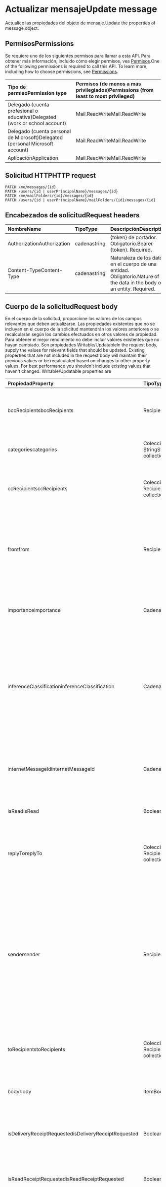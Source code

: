 # <a name="update-message"></a><span data-ttu-id="15811-101">Actualizar mensaje</span><span class="sxs-lookup"><span data-stu-id="15811-101">Update message</span></span>

<span data-ttu-id="15811-102">Actualice las propiedades del objeto de mensaje.</span><span class="sxs-lookup"><span data-stu-id="15811-102">Update the properties of message object.</span></span>
## <a name="permissions"></a><span data-ttu-id="15811-103">Permisos</span><span class="sxs-lookup"><span data-stu-id="15811-103">Permissions</span></span>
<span data-ttu-id="15811-p101">Se requiere uno de los siguientes permisos para llamar a esta API. Para obtener más información, incluido cómo elegir permisos, vea [Permisos](../../../concepts/permissions_reference.md).</span><span class="sxs-lookup"><span data-stu-id="15811-p101">One of the following permissions is required to call this API. To learn more, including how to choose permissions, see [Permissions](../../../concepts/permissions_reference.md).</span></span>

|<span data-ttu-id="15811-106">Tipo de permiso</span><span class="sxs-lookup"><span data-stu-id="15811-106">Permission type</span></span>      | <span data-ttu-id="15811-107">Permisos (de menos a más privilegiados)</span><span class="sxs-lookup"><span data-stu-id="15811-107">Permissions (from least to most privileged)</span></span>              |
|:--------------------|:---------------------------------------------------------|
|<span data-ttu-id="15811-108">Delegado (cuenta profesional o educativa)</span><span class="sxs-lookup"><span data-stu-id="15811-108">Delegated (work or school account)</span></span> | <span data-ttu-id="15811-109">Mail.ReadWrite</span><span class="sxs-lookup"><span data-stu-id="15811-109">Mail.ReadWrite</span></span>    |
|<span data-ttu-id="15811-110">Delegado (cuenta personal de Microsoft)</span><span class="sxs-lookup"><span data-stu-id="15811-110">Delegated (personal Microsoft account)</span></span> | <span data-ttu-id="15811-111">Mail.ReadWrite</span><span class="sxs-lookup"><span data-stu-id="15811-111">Mail.ReadWrite</span></span>    |
|<span data-ttu-id="15811-112">Aplicación</span><span class="sxs-lookup"><span data-stu-id="15811-112">Application</span></span> | <span data-ttu-id="15811-113">Mail.ReadWrite</span><span class="sxs-lookup"><span data-stu-id="15811-113">Mail.ReadWrite</span></span> |

## <a name="http-request"></a><span data-ttu-id="15811-114">Solicitud HTTP</span><span class="sxs-lookup"><span data-stu-id="15811-114">HTTP request</span></span>
<!-- { "blockType": "ignored" } -->
```http
PATCH /me/messages/{id}
PATCH /users/{id | userPrincipalName}/messages/{id}
PATCH /me/mailFolders/{id}/messages/{id}
PATCH /users/{id | userPrincipalName}/mailFolders/{id}/messages/{id}
```
## <a name="request-headers"></a><span data-ttu-id="15811-115">Encabezados de solicitud</span><span class="sxs-lookup"><span data-stu-id="15811-115">Request headers</span></span>
| <span data-ttu-id="15811-116">Nombre</span><span class="sxs-lookup"><span data-stu-id="15811-116">Name</span></span>       | <span data-ttu-id="15811-117">Tipo</span><span class="sxs-lookup"><span data-stu-id="15811-117">Type</span></span> | <span data-ttu-id="15811-118">Descripción</span><span class="sxs-lookup"><span data-stu-id="15811-118">Description</span></span>|
|:-----------|:------|:----------|
| <span data-ttu-id="15811-119">Authorization</span><span class="sxs-lookup"><span data-stu-id="15811-119">Authorization</span></span>  | <span data-ttu-id="15811-120">cadena</span><span class="sxs-lookup"><span data-stu-id="15811-120">string</span></span>  | <span data-ttu-id="15811-p102">{token} de portador. Obligatorio.</span><span class="sxs-lookup"><span data-stu-id="15811-p102">Bearer {token}. Required.</span></span> |
| <span data-ttu-id="15811-123">Content-Type</span><span class="sxs-lookup"><span data-stu-id="15811-123">Content-Type</span></span> | <span data-ttu-id="15811-124">cadena</span><span class="sxs-lookup"><span data-stu-id="15811-124">string</span></span>  | <span data-ttu-id="15811-p103">Naturaleza de los datos en el cuerpo de una entidad. Obligatorio.</span><span class="sxs-lookup"><span data-stu-id="15811-p103">Nature of the data in the body of an entity. Required.</span></span> |
## <a name="request-body"></a><span data-ttu-id="15811-127">Cuerpo de la solicitud</span><span class="sxs-lookup"><span data-stu-id="15811-127">Request body</span></span>
<span data-ttu-id="15811-p104">En el cuerpo de la solicitud, proporcione los valores de los campos relevantes que deben actualizarse. Las propiedades existentes que no se incluyan en el cuerpo de la solicitud mantendrán los valores anteriores o se recalcularán según los cambios efectuados en otros valores de propiedad. Para obtener el mejor rendimiento no debe incluir valores existentes que no hayan cambiado. Son propiedades Writable/Updatable</span><span class="sxs-lookup"><span data-stu-id="15811-p104">In the request body, supply the values for relevant fields that should be updated. Existing properties that are not included in the request body will maintain their previous values or be recalculated based on changes to other property values. For best performance you shouldn't include existing values that haven't changed. Writable/Updatable properties are</span></span>

| <span data-ttu-id="15811-132">Propiedad</span><span class="sxs-lookup"><span data-stu-id="15811-132">Property</span></span>     | <span data-ttu-id="15811-133">Tipo</span><span class="sxs-lookup"><span data-stu-id="15811-133">Type</span></span>   |<span data-ttu-id="15811-134">Descripción</span><span class="sxs-lookup"><span data-stu-id="15811-134">Description</span></span>|
|:---------------|:--------|:----------|
|<span data-ttu-id="15811-135">bccRecipients</span><span class="sxs-lookup"><span data-stu-id="15811-135">bccRecipients</span></span>|<span data-ttu-id="15811-136">Recipient</span><span class="sxs-lookup"><span data-stu-id="15811-136">Recipient</span></span>|<span data-ttu-id="15811-137">Los destinatarios Cco del mensaje.</span><span class="sxs-lookup"><span data-stu-id="15811-137">The Bcc: recipients for the message.</span></span> <span data-ttu-id="15811-138">Actualizable solo si isDraft = true.</span><span class="sxs-lookup"><span data-stu-id="15811-138">Updatable only if isDraft = true.</span></span>|
|<span data-ttu-id="15811-139">categories</span><span class="sxs-lookup"><span data-stu-id="15811-139">categories</span></span>|<span data-ttu-id="15811-140">Colección String</span><span class="sxs-lookup"><span data-stu-id="15811-140">String collection</span></span>|<span data-ttu-id="15811-141">Las categorías asociadas al mensaje.</span><span class="sxs-lookup"><span data-stu-id="15811-141">The categories associated with the message.</span></span>|
|<span data-ttu-id="15811-142">ccRecipients</span><span class="sxs-lookup"><span data-stu-id="15811-142">ccRecipients</span></span>|<span data-ttu-id="15811-143">Colección Recipient</span><span class="sxs-lookup"><span data-stu-id="15811-143">Recipient collection</span></span>|<span data-ttu-id="15811-144">Los destinatarios Cc del mensaje.</span><span class="sxs-lookup"><span data-stu-id="15811-144">The Cc: recipients for the message.</span></span> <span data-ttu-id="15811-145">Actualizable solo si isDraft = true.</span><span class="sxs-lookup"><span data-stu-id="15811-145">Updatable only if isDraft = true.</span></span>|
|<span data-ttu-id="15811-146">from</span><span class="sxs-lookup"><span data-stu-id="15811-146">from</span></span>|<span data-ttu-id="15811-147">Recipient</span><span class="sxs-lookup"><span data-stu-id="15811-147">Recipient</span></span>|<span data-ttu-id="15811-148">El propietario del buzón y el remitente del mensaje.</span><span class="sxs-lookup"><span data-stu-id="15811-148">The mailbox owner and sender of the message.</span></span> <span data-ttu-id="15811-149">Actualizable solo si isDraft = true.</span><span class="sxs-lookup"><span data-stu-id="15811-149">Updatable only if isDraft = true.</span></span> <span data-ttu-id="15811-150">Debe corresponder con el buzón real que se usa.</span><span class="sxs-lookup"><span data-stu-id="15811-150">Must correspond to the actual mailbox used.</span></span>|
|<span data-ttu-id="15811-151">importance</span><span class="sxs-lookup"><span data-stu-id="15811-151">importance</span></span>|<span data-ttu-id="15811-152">Cadena</span><span class="sxs-lookup"><span data-stu-id="15811-152">String</span></span>|<span data-ttu-id="15811-153">La importancia del mensaje.</span><span class="sxs-lookup"><span data-stu-id="15811-153">The importance of the message: , , .</span></span> <span data-ttu-id="15811-154">Los valores posibles son: `Low`, `Normal` y `High`.</span><span class="sxs-lookup"><span data-stu-id="15811-154">The possible values are:</span></span>|
|<span data-ttu-id="15811-155">inferenceClassification</span><span class="sxs-lookup"><span data-stu-id="15811-155">inferenceClassification</span></span> | <span data-ttu-id="15811-156">Cadena</span><span class="sxs-lookup"><span data-stu-id="15811-156">String</span></span> | <span data-ttu-id="15811-157">La clasificación del mensaje para el usuario, según la importancia o relevancia inferida, o según una invalidación explícita.</span><span class="sxs-lookup"><span data-stu-id="15811-157">The classification of the message for the user, based on inferred relevance or importance, or on an explicit override. Possible values are:  or .</span></span> <span data-ttu-id="15811-158">Los valores posibles son`focused`, o `other`.</span><span class="sxs-lookup"><span data-stu-id="15811-158">The possible values are `focused`, , or `other`.</span></span> |
|<span data-ttu-id="15811-159">internetMessageId</span><span class="sxs-lookup"><span data-stu-id="15811-159">internetMessageId</span></span> |<span data-ttu-id="15811-160">Cadena</span><span class="sxs-lookup"><span data-stu-id="15811-160">String</span></span> |<span data-ttu-id="15811-161">El identificador del mensaje en el formato especificado por [RFC2822](http://www.ietf.org/rfc/rfc2822.txt).</span><span class="sxs-lookup"><span data-stu-id="15811-161">The message ID in the format specified by [RFC2822](http://www.ietf.org/rfc/rfc2822.txt).</span></span> <span data-ttu-id="15811-162">Actualizable solo si isDraft = true.</span><span class="sxs-lookup"><span data-stu-id="15811-162">Updatable only if isDraft = true.</span></span>|
|<span data-ttu-id="15811-163">isRead</span><span class="sxs-lookup"><span data-stu-id="15811-163">isRead</span></span>|<span data-ttu-id="15811-164">Booleano</span><span class="sxs-lookup"><span data-stu-id="15811-164">Boolean</span></span>|<span data-ttu-id="15811-165">Indica si se ha leído el mensaje.</span><span class="sxs-lookup"><span data-stu-id="15811-165">Indicates whether the message has been read.</span></span>|
|<span data-ttu-id="15811-166">replyTo</span><span class="sxs-lookup"><span data-stu-id="15811-166">replyTo</span></span>|<span data-ttu-id="15811-167">Colección Recipient</span><span class="sxs-lookup"><span data-stu-id="15811-167">Recipient collection</span></span>|<span data-ttu-id="15811-168">Las direcciones de correo electrónico que se utilizan al responder.</span><span class="sxs-lookup"><span data-stu-id="15811-168">The email addresses to use when replying.</span></span> <span data-ttu-id="15811-169">Actualizable solo si isDraft = true.</span><span class="sxs-lookup"><span data-stu-id="15811-169">Updatable only if isDraft = true.</span></span>|
|<span data-ttu-id="15811-170">sender</span><span class="sxs-lookup"><span data-stu-id="15811-170">sender</span></span>|<span data-ttu-id="15811-171">Recipient</span><span class="sxs-lookup"><span data-stu-id="15811-171">Recipient</span></span>|<span data-ttu-id="15811-172">La cuenta que se utiliza realmente para generar el mensaje.</span><span class="sxs-lookup"><span data-stu-id="15811-172">The account that is actually used to generate the message.</span></span> <span data-ttu-id="15811-173">Actualizable solo si isDraft = true y al enviar un mensaje desde un [buzón compartido](https://docs.microsoft.com/en-us/exchange/collaboration/shared-mailboxes/shared-mailboxes)o enviar un mensaje como un [delegado](https://support.office.com/en-us/article/allow-someone-else-to-manage-your-mail-and-calendar-41c40c04-3bd1-4d22-963a-28eafec25926).</span><span class="sxs-lookup"><span data-stu-id="15811-173">Updatable only if isDraft = true, and when sending a message from a [shared mailbox](https://docs.microsoft.com/en-us/exchange/collaboration/shared-mailboxes/shared-mailboxes), or sending a message as a [delegate](https://support.office.com/en-us/article/allow-someone-else-to-manage-your-mail-and-calendar-41c40c04-3bd1-4d22-963a-28eafec25926).</span></span> <span data-ttu-id="15811-174">En cualquier caso, el valor debe corresponder al buzón real que se usa.</span><span class="sxs-lookup"><span data-stu-id="15811-174">In any case, the value must correspond to the actual mailbox used.</span></span>|
|<span data-ttu-id="15811-175">toRecipients</span><span class="sxs-lookup"><span data-stu-id="15811-175">toRecipients</span></span>|<span data-ttu-id="15811-176">Colección Recipient</span><span class="sxs-lookup"><span data-stu-id="15811-176">Recipient collection</span></span>|<span data-ttu-id="15811-177">Los destinatarios Para: del mensaje.</span><span class="sxs-lookup"><span data-stu-id="15811-177">The To: recipients for the message.</span></span> <span data-ttu-id="15811-178">Actualizable solo si isDraft = true.</span><span class="sxs-lookup"><span data-stu-id="15811-178">Updatable only if isDraft = true.</span></span>|
|<span data-ttu-id="15811-179">body</span><span class="sxs-lookup"><span data-stu-id="15811-179">body</span></span>|<span data-ttu-id="15811-180">ItemBody</span><span class="sxs-lookup"><span data-stu-id="15811-180">ItemBody</span></span>|<span data-ttu-id="15811-181">El cuerpo del mensaje.</span><span class="sxs-lookup"><span data-stu-id="15811-181">The body of the message.</span></span> <span data-ttu-id="15811-182">Actualizable solo si isDraft = true.</span><span class="sxs-lookup"><span data-stu-id="15811-182">Updatable only if isDraft = true.</span></span>|
|<span data-ttu-id="15811-183">isDeliveryReceiptRequested</span><span class="sxs-lookup"><span data-stu-id="15811-183">isDeliveryReceiptRequested</span></span>|<span data-ttu-id="15811-184">Booleano</span><span class="sxs-lookup"><span data-stu-id="15811-184">Boolean</span></span>|<span data-ttu-id="15811-185">Indica si se solicita confirmación de lectura para el mensaje.</span><span class="sxs-lookup"><span data-stu-id="15811-185">Indicates whether a read receipt is requested for the message.</span></span>|
|<span data-ttu-id="15811-186">isReadReceiptRequested</span><span class="sxs-lookup"><span data-stu-id="15811-186">isReadReceiptRequested</span></span>|<span data-ttu-id="15811-187">Booleano</span><span class="sxs-lookup"><span data-stu-id="15811-187">Boolean</span></span>|<span data-ttu-id="15811-188">Indica si se solicita confirmación de lectura para el mensaje.</span><span class="sxs-lookup"><span data-stu-id="15811-188">Indicates whether a read receipt is requested for the message.</span></span>|
|<span data-ttu-id="15811-189">subject</span><span class="sxs-lookup"><span data-stu-id="15811-189">subject</span></span>|<span data-ttu-id="15811-190">Cadena</span><span class="sxs-lookup"><span data-stu-id="15811-190">String</span></span>|<span data-ttu-id="15811-191">El asunto del mensaje.</span><span class="sxs-lookup"><span data-stu-id="15811-191">The subject of the message.</span></span> <span data-ttu-id="15811-192">Actualizable solo si isDraft = true.</span><span class="sxs-lookup"><span data-stu-id="15811-192">Updatable only if isDraft = true.</span></span>|

<span data-ttu-id="15811-193">Dado que el recurso **message** admite [extensiones](../../../concepts/extensibility_overview.md), puede utilizar la operación `PATCH` para agregar, actualizar o eliminar sus propios datos específicos de la aplicación en las propiedades personalizadas de una extensión en una instancia **message** existente.</span><span class="sxs-lookup"><span data-stu-id="15811-193">Since the **message** resource supports [extensions](../../../concepts/extensibility_overview.md), you can use the `PATCH` operation to add, update, or delete your own app-specific data in custom properties of an extension in an existing **message** instance.</span></span>

## <a name="response"></a><span data-ttu-id="15811-194">Respuesta</span><span class="sxs-lookup"><span data-stu-id="15811-194">Response</span></span>

<span data-ttu-id="15811-195">Si se ejecuta correctamente, este método devuelve un código de respuesta `200 OK` y el objeto [message](../resources/message.md) actualizado en el cuerpo de la respuesta.</span><span class="sxs-lookup"><span data-stu-id="15811-195">If successful, this method returns a `200 OK` response code and updated [message](../resources/message.md) object in the response body.</span></span>
## <a name="example"></a><span data-ttu-id="15811-196">Ejemplo</span><span class="sxs-lookup"><span data-stu-id="15811-196">Example</span></span>
##### <a name="request"></a><span data-ttu-id="15811-197">Solicitud</span><span class="sxs-lookup"><span data-stu-id="15811-197">Request</span></span>
<span data-ttu-id="15811-198">Aquí tiene un ejemplo de la solicitud.</span><span class="sxs-lookup"><span data-stu-id="15811-198">Here is an example of the request.</span></span>
<!-- {
  "blockType": "request",
  "name": "update_message"
}-->
```http
PATCH https://graph.microsoft.com/v1.0/me/messages/{id}
Content-type: application/json
Content-length: 248

{
  "subject": "subject-value",
  "body": {
    "contentType": "",
    "content": "content-value"
  },
  "inferenceClassification": "other"
}
```
##### <a name="response"></a><span data-ttu-id="15811-199">Respuesta</span><span class="sxs-lookup"><span data-stu-id="15811-199">Response</span></span>
<span data-ttu-id="15811-p116">Aquí tiene un ejemplo de la respuesta. Nota: Puede que el objeto de respuesta que aparece aquí se trunque para abreviar. Todas las propiedades se devolverán de una llamada real.</span><span class="sxs-lookup"><span data-stu-id="15811-p116">Here is an example of the response. Note: The response object shown here may be truncated for brevity. All of the properties will be returned from an actual call.</span></span>
<!-- {
  "blockType": "response",
  "truncated": true,
  "@odata.type": "microsoft.graph.message"
} -->
```http
HTTP/1.1 200 OK
Content-type: application/json
Content-length: 248

{
  "receivedDateTime": "datetime-value",
  "sentDateTime": "datetime-value",
  "hasAttachments": true,
  "subject": "subject-value",
  "body": {
    "contentType": "",
    "content": "content-value"
  },
  "bodyPreview": "bodyPreview-value",
  "inferenceClassification": "other"
}
```

## <a name="see-also"></a><span data-ttu-id="15811-203">Recursos adicionales</span><span class="sxs-lookup"><span data-stu-id="15811-203">See also</span></span>

- [<span data-ttu-id="15811-204">Agregar datos personalizados a los recursos mediante extensiones</span><span class="sxs-lookup"><span data-stu-id="15811-204">Add custom data to resources using extensions</span></span>](../../../concepts/extensibility_overview.md)
- [<span data-ttu-id="15811-205">Agregar datos personalizados a usuarios mediante extensiones abiertas (versión preliminar)</span><span class="sxs-lookup"><span data-stu-id="15811-205">Add custom data to users using open extensions (preview)</span></span>](../../../concepts/extensibility_open_users.md)
<!--
- [Add custom data to groups using schema extensions (preview)](../../../concepts/extensibility_schema_groups.md)
-->


<!-- uuid: 8fcb5dbc-d5aa-4681-8e31-b001d5168d79
2015-10-25 14:57:30 UTC -->
<!-- {
  "type": "#page.annotation",
  "description": "Update message",
  "keywords": "",
  "section": "documentation",
  "tocPath": ""
}-->

